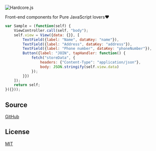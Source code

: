 ![Hardcore.js](https://raw.github.com/mill6-plat6aux/hardcore/main/hardcore.png)

Front-end components for Pure JavaScript lovers❤️

```js
var Sample = (function(self) {
    ViewController.call(self, "body");
    self.view = View({data: {}}, [
        TextField({label: "Name", dataKey: "name"}),
        TextField({label: "Address", dataKey: "address"}),
        TextField({label: "Phone number", dataKey: "phoneNumber"}),
        Button({label: "JOIN", tapHandler: function() {
            fetch("storeData", {
                headers: {"Content-Type": "application/json"},
                body: JSON.stringify(self.view.data)
            });
        }})
    ]);
    return self;
}({}));
```

## Source

[GitHub](https://github.com/mill6-plat6aux/hardcore)

## License

[MIT](LICENSE)